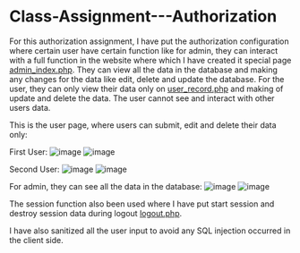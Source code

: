 # Class-Assignment---Authorization

For this authorization assignment, I have put the authorization configuration where certain user have certain function like for admin, they can interact with a full function in the website where which I have created it special page [admin_index.php](admin_index.php). They can view all the data in the database and making any changes for the data like edit, delete and update the database. For the user, they can only view their data only on [user_record.php](user_record.php) and making of update and delete the data. The user cannot see and interact with other users data.

This is the user page, where users can submit, edit and delete their data only:

First User:
![image](https://github.com/hyzo70/Authorization/assets/122088412/d6857450-ea4f-444e-9cdf-ce73a53d209f)
![image](https://github.com/hyzo70/Authorization/assets/122088412/76338cb8-a464-4f21-a2a3-6294d59d0135)

Second User:
![image](https://github.com/hyzo70/Authorization/assets/122088412/6daef011-49e4-40e3-8159-51a06596b49d)
![image](https://github.com/hyzo70/Authorization/assets/122088412/208eb58c-8756-4618-8b2d-67ed73fa4b8d)

For admin, they can see all the data in the database:
![image](https://github.com/hyzo70/Authorization/assets/122088412/f5f84ca5-9e51-4e0a-b4aa-ef6598df39ca)
![image](https://github.com/hyzo70/Authorization/assets/122088412/53fccdbc-d047-4907-a589-ff33dd40c684)

The session function also been used where I have put start session and destroy session data during logout [logout.php](logout.php).

I have also sanitized all the user input to avoid any SQL injection occurred in the client side.
